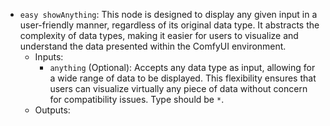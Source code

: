 - `easy showAnything`: This node is designed to display any given input in a user-friendly manner, regardless of its original data type. It abstracts the complexity of data types, making it easier for users to visualize and understand the data presented within the ComfyUI environment.
    - Inputs:
        - `anything` (Optional): Accepts any data type as input, allowing for a wide range of data to be displayed. This flexibility ensures that users can visualize virtually any piece of data without concern for compatibility issues. Type should be `*`.
    - Outputs:
